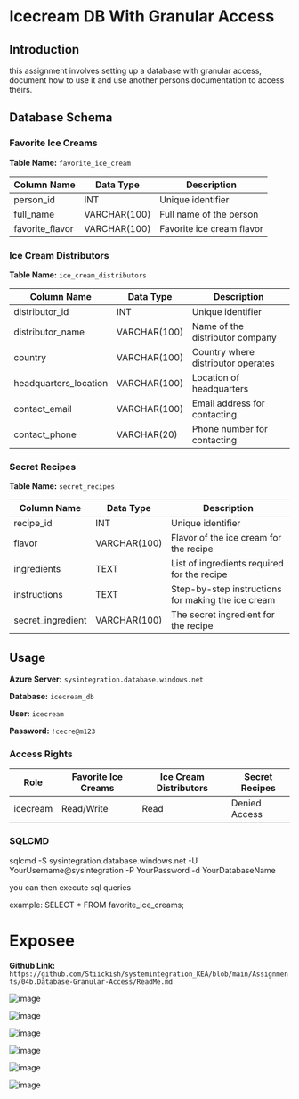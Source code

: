 # Icecream DB With Granular Access

## Introduction

this assignment involves setting up a database with granular access, document how to use it and use another persons documentation to access theirs.

## Database Schema

### Favorite Ice Creams

**Table Name:** `favorite_ice_cream`

| Column Name     | Data Type    | Description               |
| --------------- | ------------ | ------------------------- |
| person_id       | INT          | Unique identifier         |
| full_name       | VARCHAR(100) | Full name of the person   |
| favorite_flavor | VARCHAR(100) | Favorite ice cream flavor |

### Ice Cream Distributors

**Table Name:** `ice_cream_distributors`

| Column Name           | Data Type    | Description                        |
| --------------------- | ------------ | ---------------------------------- |
| distributor_id        | INT          | Unique identifier                  |
| distributor_name      | VARCHAR(100) | Name of the distributor company    |
| country               | VARCHAR(100) | Country where distributor operates |
| headquarters_location | VARCHAR(100) | Location of headquarters           |
| contact_email         | VARCHAR(100) | Email address for contacting       |
| contact_phone         | VARCHAR(20)  | Phone number for contacting        |

### Secret Recipes

**Table Name:** `secret_recipes`

| Column Name      | Data Type    | Description                                        |
| ---------------- | ------------ | -------------------------------------------------- |
| recipe_id        | INT          | Unique identifier                                  |
| flavor           | VARCHAR(100) | Flavor of the ice cream for the recipe             |
| ingredients      | TEXT         | List of ingredients required for the recipe        |
| instructions     | TEXT         | Step-by-step instructions for making the ice cream |
| secret_ingredient | VARCHAR(100) | The secret ingredient for the recipe               |

## Usage

**Azure Server:** `sysintegration.database.windows.net`

**Database:** `icecream_db`

**User:** `icecream`

**Password:** `!cecre@m123`

### Access Rights

| Role     | Favorite Ice Creams | Ice Cream Distributors | Secret Recipes |
| -------- | ------------------- | ---------------------- | -------------- |
| icecream | Read/Write          | Read                   | Denied Access  |

### SQLCMD

sqlcmd -S sysintegration.database.windows.net -U YourUsername@sysintegration -P YourPassword -d YourDatabaseName

you can then execute sql queries

example:
SELECT \* FROM favorite_ice_creams;

# Exposee

**Github Link:** `https://github.com/Stiickish/systemintegration_KEA/blob/main/Assignments/04b.Database-Granular-Access/ReadMe.md`

![image](https://github.com/coerth/systemintegration_KEA/assets/59032722/1fbab2c9-2f8e-4625-81f4-afa6e7b5ac23)

![image](https://github.com/coerth/systemintegration_KEA/assets/59032722/f0e15e6f-7ff2-41bd-b225-a5306d1d49e3)

![image](https://github.com/coerth/systemintegration_KEA/assets/59032722/f0d8a484-fedb-40d5-be0d-a079eaafeb6b)

![image](https://github.com/coerth/systemintegration_KEA/assets/59032722/7f357f3e-d9df-4776-ac55-f658a8653f6c)

![image](https://github.com/coerth/systemintegration_KEA/assets/59032722/40d14926-18cb-4abf-a14e-dacf3c820bb0)

![image](https://github.com/coerth/systemintegration_KEA/assets/59032722/9aa33e15-c002-4463-84e4-9c1335d2416d)




